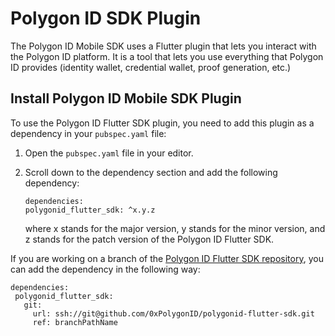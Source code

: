 # Polygon ID SDK Plugin
 
The Polygon ID Mobile SDK uses a Flutter plugin that lets you interact with the Polygon ID platform. It is a tool that lets you use everything that Polygon ID provides (identity wallet, credential wallet, proof generation, etc.)
 
## Install Polygon ID Mobile SDK Plugin
 
To use the Polygon ID Flutter SDK plugin, you need to add this plugin as a dependency in your `pubspec.yaml` file:
 
1. Open the `pubspec.yaml` file in your editor.
2. Scroll down to the dependency section and add the following dependency:
 
    ```
    dependencies:
    polygonid_flutter_sdk: ^x.y.z
    ```
    where x stands for the major version, y stands for the minor version, and z stands for the patch version of the Polygon ID Flutter SDK.
 
If you are working on a branch of the [Polygon ID Flutter SDK repository](https://github.com/0xPolygonID/polygonid-flutter-sdk.git), you can add the dependency in the following way:
```
dependencies:
 polygonid_flutter_sdk:
   git:
     url: ssh://git@github.com/0xPolygonID/polygonid-flutter-sdk.git
     ref: branchPathName
```

